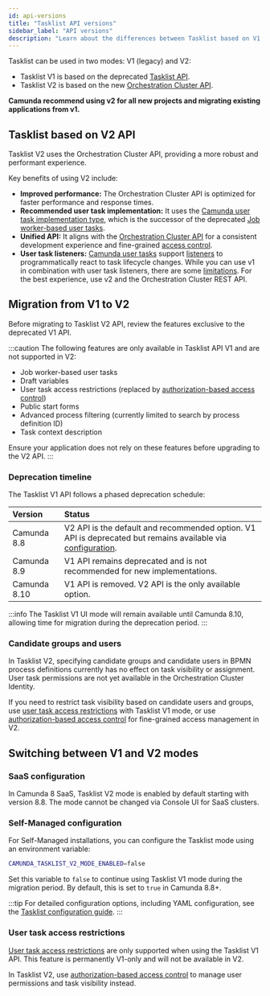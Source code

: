 ```yaml
---
id: api-versions
title: "Tasklist API versions"
sidebar_label: "API versions"
description: "Learn about the differences between Tasklist based on V1 and V2 API, and how to migrate."
---
```


Tasklist can be used in two modes: V1 (legacy) and V2:

- Tasklist V1 is based on the deprecated [Tasklist API](../../apis-tools/tasklist-api-rest/tasklist-api-rest-overview.md).
- Tasklist V2 is based on the new [Orchestration Cluster API](../../apis-tools/orchestration-cluster-api-rest/orchestration-cluster-api-rest-overview.md).

**Camunda recommend using v2 for all new projects and migrating existing applications from v1.**

## Tasklist based on V2 API

Tasklist V2 uses the Orchestration Cluster API, providing a more robust and performant experience.

Key benefits of using V2 include:

- **Improved performance:** The Orchestration Cluster API is optimized for faster performance and response times.
- **Recommended user task implementation:** It uses the [Camunda user task implementation type](../modeler/bpmn/user-tasks/user-tasks.md#camunda-user-tasks), which is the successor of the deprecated [Job
  worker-based user tasks](../modeler/bpmn/user-tasks/user-tasks.md#job-worker-implementation).
- **Unified API:** It aligns with the [Orchestration Cluster API](../../apis-tools/orchestration-cluster-api-rest/orchestration-cluster-api-rest-overview.md) for a consistent development experience and fine-grained [access control](../concepts/access-control/access-control-overview.md).
- **User task listeners:** [Camunda user tasks](../modeler/bpmn/user-tasks/user-tasks.md#camunda-user-tasks) support [listeners](components/concepts/user-task-listeners.md) to programmatically react to task lifecycle changes. While you can use v1 in combination with user task listeners, there are some [limitations](components/concepts/user-task-listeners.md#limitations-for-tasklist-v1). For the best experience, use v2 and the Orchestration Cluster REST API.

## Migration from V1 to V2

Before migrating to Tasklist V2 API, review the features exclusive to the deprecated V1 API.

:::caution
The following features are only available in Tasklist API V1 and are not supported in V2:

- Job worker-based user tasks
- Draft variables
- User task access restrictions (replaced by [authorization-based access control](../concepts/access-control/authorizations.md))
- Public start forms
- Advanced process filtering (currently limited to search by process definition ID)
- Task context description

Ensure your application does not rely on these features before upgrading to the V2 API.
:::

### Deprecation timeline

The Tasklist V1 API follows a phased deprecation schedule:

| Version      | Status                                                                                                                                                                                                                           |
| :----------- | :------------------------------------------------------------------------------------------------------------------------------------------------------------------------------------------------------------------------------- |
| Camunda 8.8  | V2 API is the default and recommended option. V1 API is deprecated but remains available via [configuration](/self-managed/components/orchestration-cluster/tasklist/tasklist-configuration.md#tasklist-api-mode-configuration). |
| Camunda 8.9  | V1 API remains deprecated and is not recommended for new implementations.                                                                                                                                                        |
| Camunda 8.10 | V1 API is removed. V2 API is the only available option.                                                                                                                                                                          |

:::info
The Tasklist V1 UI mode will remain available until Camunda 8.10, allowing time for migration during the deprecation period.
:::

### Candidate groups and users

In Tasklist V2, specifying candidate groups and candidate users in BPMN process definitions currently has no effect on task visibility or assignment. User task permissions are not yet available in the Orchestration Cluster Identity.

If you need to restrict task visibility based on candidate users and groups, use [user task access restrictions](./user-task-access-restrictions.md) with Tasklist V1 mode, or use [authorization-based access control](../concepts/access-control/authorizations.md) for fine-grained access management in V2.

## Switching between V1 and V2 modes

### SaaS configuration

In Camunda 8 SaaS, Tasklist V2 mode is enabled by default starting with version 8.8. The mode cannot be changed via Console UI for SaaS clusters.

### Self-Managed configuration

For Self-Managed installations, you can configure the Tasklist mode using an environment variable:

```bash
CAMUNDA_TASKLIST_V2_MODE_ENABLED=false
```

Set this variable to `false` to continue using Tasklist V1 mode during the migration period. By default, this is set to `true` in Camunda 8.8+.

:::tip
For detailed configuration options, including YAML configuration, see the [Tasklist configuration guide](/self-managed/components/orchestration-cluster/tasklist/tasklist-configuration.md#tasklist-api-mode-configuration).
:::

### User task access restrictions

[User task access restrictions](./user-task-access-restrictions.md) are only supported when using the Tasklist V1 API. This feature is permanently V1-only and will not be available in V2.

In Tasklist V2, use [authorization-based access control](../concepts/access-control/authorizations.md) to manage user permissions and task visibility instead.
